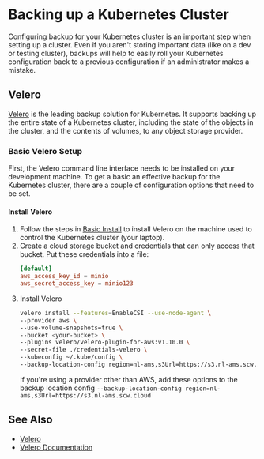 # Backing up a Kubernetes Cluster

Configuring backup for your Kubernetes cluster is an important step when setting up a cluster. Even if you aren't storing important data (like on a dev or testing cluster), backups will help to easily roll your Kubernetes configuration back to a previous configuration if an administrator makes a mistake. 

## Velero
[Velero](https://velero.io/) is the leading backup solution for Kubernetes. It supports backing up the entire state of a Kubernetes cluster, including the state of the objects in the cluster, and the contents of volumes, to any object storage provider. 

### Basic Velero Setup
First, the Velero command line interface needs to be installed on your development machine. To get a basic an effective backup for the Kubernetes cluster, there are a couple of configuration options that need to be set. 
#### Install Velero
1. Follow the steps in [Basic Install](https://velero.io/docs/v1.14/basic-install/) to install Velero on the machine used to control the Kubernetes cluster (your laptop).
1. Create a cloud storage bucket and credentials that can only access that bucket. Put these credentials into a file:
    ```toml title="credentials-velero"
    [default]
    aws_access_key_id = minio
    aws_secret_access_key = minio123
    ```
1. Install Velero
    ```bash
    velero install --features=EnableCSI --use-node-agent \
    --provider aws \
    --use-volume-snapshots=true \
    --bucket <your-bucket> \
    --plugins velero/velero-plugin-for-aws:v1.10.0 \
    --secret-file ./credentials-velero \
    --kubeconfig ~/.kube/config \
    --backup-location-config region=nl-ams,s3Url=https://s3.nl-ams.scw.cloud
    ```
    If you're using a provider other than AWS, add these options to the backup location config `--backup-location-config region=nl-ams,s3Url=https://s3.nl-ams.scw.cloud` 

## See Also
- [Velero](https://velero.io/)
- [Velero Documentation](https://velero.io/docs/v1.14)
